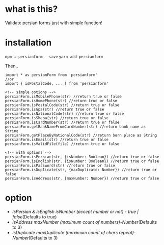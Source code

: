 # what is this?

Validate persian forms just with simple function!

# installation

`npm i persianform --save`
`yarn add persianform`

Then..

```
import * as persianForm from 'persianform'
//or
import { isPostalCode, ... } from 'persianform'

<!-- simple options -->
persianForm.isMobilePhone(str) //return true or false
persianForm.isHomePhone(str) //return true or false
persianForm.isPostalCode(str) //return true or false
persianForm.isGpa(str) //return true or false
persianForm.isNationalCode(str) //return true or false
persianForm.isSheba(str) //return true or false
persianForm.isCardNumber(str) //return true or false
persianForm.getBankNameFromCardNumber(str) //return bank name as String
persianForm.getPlaceByNationalCode(str) //return born place as String
persianForm.isEmail(str) //return true or false
persianForm.isValidFile(file) //return true or false

<!-- with options -->
persianForm.isPersian(str, {isNumber: Boolean}) //return true or false
persianForm.isEnglish(str, {isNumber: Boolean}) //return true or false
persianForm.isPassword(str) //return true or false
persianForm.isDuplicate(str, {maxDuplicate: Number}) //return true or false
persianForm.isAddress(str, {maxNumber: Number}) //return true or false
```

# option

- _isPersian & isEnglish isNumber (accept number or not)_ - _true | false_(Defaults to true)
- _isAddress maxNumber (maximum count of numbers)_-_Number_(Defaults to 3)
- _isDuplicate maxDuplicate (maximum count of chars repeat)_-_Number_(Defaults to 3)
